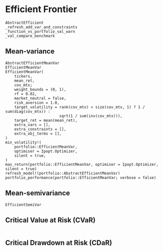 # Efficient Frontier

```@docs
AbstractEfficient
_refresh_add_var_and_constraints
_function_vs_portfolio_val_warn
_val_compare_benchmark
```

## Mean-variance

```@docs
AbstractEfficientMeanVar
EfficientMeanVar
EfficientMeanVar(
    tickers,
    mean_ret,
    cov_mtx;
    weight_bounds = (0, 1),
    rf = 0.02,
    market_neutral = false,
    risk_aversion = 1.0,
    target_volatility = rank(cov_mtx) < size(cov_mtx, 1) ? 1 / sum(diag(cov_mtx)) :
                        sqrt(1 / sum(inv(cov_mtx))),
    target_ret = mean(mean_ret),
    extra_vars = [],
    extra_constraints = [],
    extra_obj_terms = [],
)
min_volatility!(
    portfolio::EfficientMeanVar,
    optimiser = Ipopt.Optimizer,
    silent = true,
)
max_return(portfolio::EfficientMeanVar, optimiser = Ipopt.Optimizer, silent = true)
refresh_model!(portfolio::AbstractEfficientMeanVar)
portfolio_performance(portfolio::EfficientMeanVar; verbose = false)
```

## Mean-semivariance

```@docs
EfficientSemiVar
```

## Critical Value at Risk (CVaR)

```@docs
```

## Critical Drawdown at Risk (CDaR)

```@docs
```